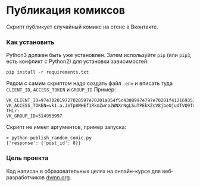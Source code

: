# Публикация комиксов

Скрипт публикует случайный комикс на стене в Вконтакте.

### Как установить
Python3 должен быть уже установлен. 
Затем используйте `pip` (или `pip3`, есть конфликт с Python2) для установки зависимостей:
```
pip install -r requirements.txt
```

Рядом с самим скриптом надо создать файл `.env` и вписать туда `CLIENT_ID`, `ACCESS_TOKEN` и `GROUP_ID`
Пример:
```
VK_CLIENT_ID=97e702019727020597e70201a054f5c4308997e797e70201f41216935340f9cc7d49e89c
VK_ACCESS_TOKEN=vk1.a.JeTp8WHEf1RkmZwroJWNXrNgLSuTPEkKZcV8jbeOjudTVQ9Tx2KkdxD4ZsMEjHAz9lBR13Xjy-THLr-
VK_GROUP_ID=514953997
```

Скрипт не имеет аргументов, пример запуска:
```
> python publish_random_comic.py
{'response': {'post_id': 8}}
```
### Цель проекта

Код написан в образовательных целях на онлайн-курсе для веб-разработчиков [dvmn.org](https://dvmn.org/).
